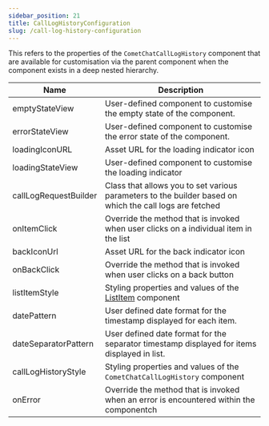 ```yaml
---
sidebar_position: 21
title: CallLogHistoryConfiguration
slug: /call-log-history-configuration
---
```


This refers to the properties of the `CometChatCallLogHistory` component that are available for customisation via the parent component when the component exists in a deep nested hierarchy.

| Name | Description | 
| ---- | ---- | 
| emptyStateView | User-defined component to customise the empty state of the component. | 
| errorStateView | User-defined component to customise the error state of the component. | 
| loadingIconURL | Asset URL for the loading indicator icon | 
| loadingStateView | User-defined component to customise the loading indicator | 
| callLogRequestBuilder | Class that allows you to set various parameters to the builder based on which the call logs are fetched | 
| onItemClick | Override the method that is invoked when user clicks on a individual item in the list | 
| backIconUrl | Asset URL for the back indicator icon | 
| onBackClick | Override the method that is invoked when user clicks on a back button | 
| listItemStyle | Styling properties and values of the [ListItem](/web-elements/list-item) component | 
| datePattern | User defined date format for the timestamp displayed for each item. | 
| dateSeparatorPattern | User defined date format for the separator timestamp displayed for items displayed in list. | 
| callLogHistoryStyle | Styling properties and values of the `CometChatCallLogHistory` component | 
| onError | Override the method that is invoked when an error is encountered within the componentch | 
